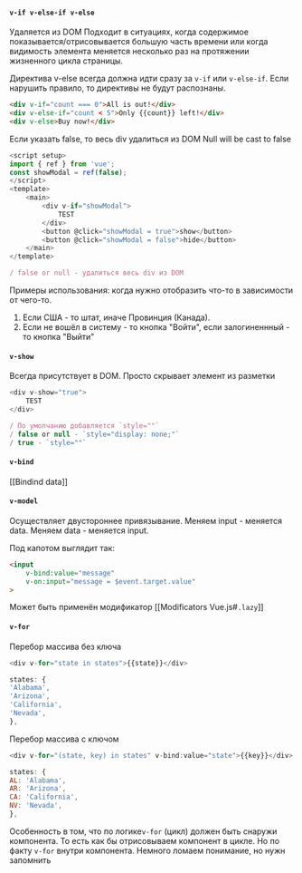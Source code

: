#### `v-if v-else-if v-else` 
Удаляется из DOM
Подходит в ситуациях, когда содержимое показывается/отрисовывается большую часть времени или когда видимость элемента меняется несколько раз на протяжении жизненного цикла страницы.

Директива v-else всегда должна идти сразу за `v-if` или `v-else-if`. Если нарушить правило, то директивы не будут распознаны.
```html
<div v-if="count === 0">All is out!</div>
<div v-else-if="count < 5">Only {{count}} left!</div>
<div v-else>Buy now!</div>
```

Если указать false, то весь div удалиться из DOM
Null will be cast to false
```js
<script setup>
import { ref } from 'vue';
const showModal = ref(false);
</script>
<template>
	<main>
		<div v-if="showModal">
			TEST
		</div>
		<button @click="showModal = true">show</button>
		<button @click="showModal = false">hide</button>
	</main>
</template>

/ false or null - удалиться весь div из DOM
```
Примеры использования: когда нужно отобразить что-то в зависимости от чего-то. 
1) Если США - то штат, иначе Провинция (Канада). 
2) Если не вошёл в систему - то кнопка "Войти", если залогиненнный - то кнопка "Выйти"
#### `v-show` 
Всегда присутствует в DOM.
Просто скрывает элемент из разметки
```js
<div v-show="true">
	TEST
</div>

/ По умолчанию добавляется `style=""`
/ false or null - `style="display: none;"`
/ true - `style=""`
```
#### `v-bind`

[[Bindind data]]
#### `v-model`
Осуществляет двустороннее привязывание. Меняем input - меняется data. Меняем data - меняется input.

Под капотом выглядит так:
```html
<input 
	v-bind:value="message" 
	v-on:input="message = $event.target.value"
>
```
Может быть применён модификатор [[Modificators Vue.js#`.lazy`]]
#### `v-for`
Перебор массива без ключа
```js
<div v-for="state in states">{{state}}</div>

states: {
'Alabama',
'Arizona',
'California',
'Nevada',
},
```

Перебор массива с ключом
```js
<div v-for="(state, key) in states" v-bind:value="state">{{key}}</div>

states: {
AL: 'Alabama',
AR: 'Arizona',
CA: 'California',
NV: 'Nevada',
},
```
Особенность в том, что по логике`v-for` (цикл) должен быть снаружи компонента. То есть как бы отрисовываем компонент в цикле. Но по факту `v-for` внутри компонента. Немного ломаем понимание, но нужн запомнить